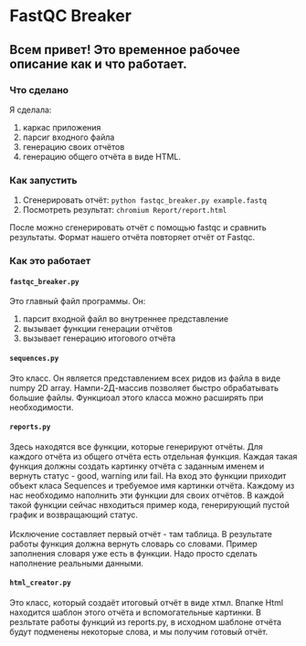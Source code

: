 # FastQC Breaker

## Всем привет! Это временное рабочее описание как и что работает.

### Что сделано
Я сделала:
1. каркас приложения
1. парсиг входного файла
1. генерацию своих отчётов
1. генерацию общего отчёта в виде HTML.

### Как запустить
1. Сгенерировать отчёт: `python fastqc_breaker.py example.fastq`
1. Посмотреть результат: `chromium Report/report.html`

После можно сгенерировать отчёт с помощью fastqc и сравнить результаты.
Формат нашего отчёта повторяет отчёт от Fastqc.

### Как это работает

#### `fastqc_breaker.py`
Это главный файл программы. Он:
1. парсит входной файл во внутреннее представление
1. вызывает функции генерации отчётов
1. вызывает генерацию итогового отчёта

#### `sequences.py`
Это класс. Он является представлением всех ридов из файла в виде numpy 2D array.
Нампи-2Д-массив позволяет быстро обрабатывать большие файлы.
Функциоал этого класса можно расширять при необходимости.

#### `reports.py`
Здесь находятся все функции, которые генерируют отчёты.
Для каждого отчёта из общего отчёта есть отдельная функция.
Каждая такая функция должны создать картинку отчёта с заданным именем
и вернуть статус - good, warning или fail.
На вход это функции приходит объект класа Sequences и требуемое имя картинки отчёта.
Каждому из нас необходимо наполнить эти функции для своих отчётов.
В каждой такой функции сейчас нвходиться пример кода, генерирующий пустой график
и возвращающий статус.
<br> <br>
Исключение составляет первый отчёт - там таблица. В результате работы функция
должна вернуть словарь со словами. Пример заполнения словаря уже есть в функции.
Надо просто сделать наполнение реальными данными.

#### `html_creator.py`
Это класс, который создаёт итоговый отчёт в виде хтмл. Впапке Html находится
шаблон этого отчёта и вспомогательные картинки.
В резльтате работы функций из reports.py, в исходном шаблоне отчёта будут
подменены некоторые слова, и мы получим готовый отчёт.
